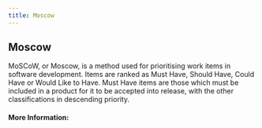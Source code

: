 ```yaml
---
title: Moscow
---
```

## Moscow

MoSCoW, or Moscow, is a method used for prioritising work items in software development. Items are ranked as Must Have, Should Have, Could Have or Would Like to Have. Must Have items are those which must be included in a product for it to be accepted into release, with the other classifications in descending priority.

#### More Information:
<!-- Please add any articles you think might be helpful to read before writing the article -->


